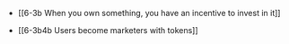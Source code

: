 - [[6-3b When you own something, you have an incentive to invest in it]]

- [[6-3b4b Users become marketers with tokens]]
